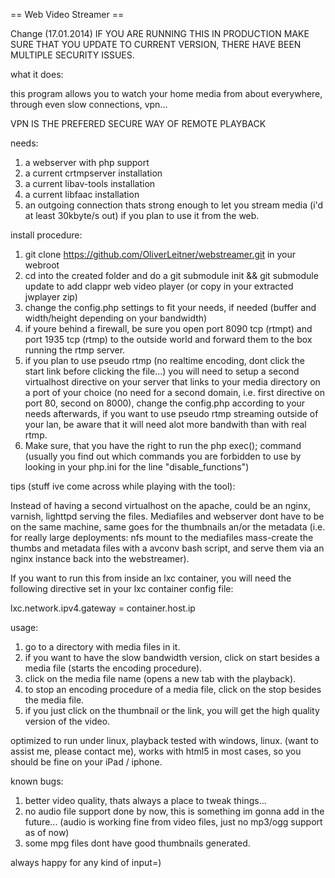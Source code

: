 == Web Video Streamer ==

Change (17.01.2014)
IF YOU ARE RUNNING THIS IN PRODUCTION MAKE SURE THAT YOU UPDATE
TO CURRENT VERSION, THERE HAVE BEEN MULTIPLE SECURITY ISSUES.

what it does:

this program allows you to watch your home media from about everywhere, through even slow connections, vpn...

VPN IS THE PREFERED SECURE WAY OF REMOTE PLAYBACK

needs:

1. a webserver with php support
2. a current crtmpserver installation
3. a current libav-tools installation
5. a current libfaac installation
6. an outgoing connection thats strong enough to let you stream media (i'd at least 30kbyte/s out) if
you plan to use it from the web.

install procedure:

1. git clone https://github.com/OliverLeitner/webstreamer.git in your webroot
2. cd into the created folder and do a git submodule init  && git submodule update to add clappr web video player (or copy in your extracted
jwplayer zip)
3. change the config.php settings to fit your needs, if needed (buffer and width/height depending on your bandwidth)
4. if youre behind a firewall, be sure you open port 8090 tcp (rtmpt) and port 1935 tcp (rtmp) 
to the outside world and forward them to the box running the rtmp server.
5. if you plan to use pseudo rtmp (no realtime encoding, dont click the start link before clicking the file...)
you will need to setup a second virtualhost directive on your server that links to your media directory on a port
of your choice (no need for a second domain, i.e. first directive on port 80, second on 8000), change the config.php according to your needs afterwards, if you want to use pseudo rtmp streaming
outside of your lan, be aware that it will need alot more bandwith than with real rtmp.
6. Make sure, that you have the right to run the php exec(); command (usually you find out which commands you are
forbidden to use by looking in your php.ini for the line "disable_functions")

tips (stuff ive come across while playing with the tool):

Instead of having a second virtualhost on the apache, could be an nginx, varnish, lighttpd serving the files.
Mediafiles and webserver dont have to be on the same machine, same goes for the thumbnails an/or the metadata
(i.e. for really large deployments: nfs mount to the mediafiles mass-create the thumbs and metadata files 
with a avconv bash script, and serve them via an nginx instance back into the webstreamer).

If you want to run this from inside an lxc container, you will need the following directive set
in your lxc container config file:

lxc.network.ipv4.gateway = container.host.ip

usage:

1. go to a directory with media files in it.
2. if you want to have the slow bandwidth version, click on start besides a media file (starts the encoding procedure).
3. click on the media file name (opens a new tab with the playback).
4. to stop an encoding procedure of a media file, click on the stop besides the media file.
5. if you just click on the thumbnail or the link, you will get the high quality version of the video.

optimized to run under linux, playback tested with windows, linux. (want to assist me, please contact me),
works with html5 in most cases, so you should be fine on your iPad / iphone.

known bugs:

1. better video quality, thats always a place to tweak things...
2. no audio file support done by now, this is something im gonna add in the future...
   (audio is working fine from video files, just no mp3/ogg support as of now)
3. some mpg files dont have good thumbnails generated.

always happy for any kind of input=)
